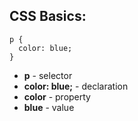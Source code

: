 ## CSS Basics:
```
p {
  color: blue;
}
```
- **p** - selector
- **color: blue;** - declaration
- **color** - property
- **blue** - value

